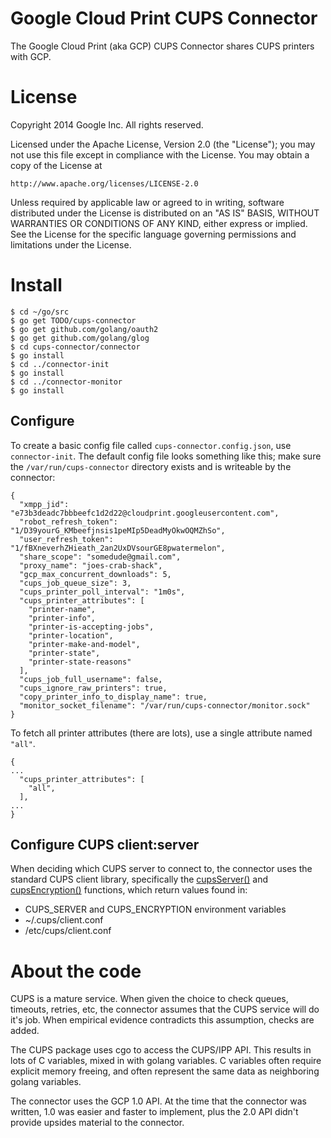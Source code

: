 # Google Cloud Print CUPS Connector
The Google Cloud Print (aka GCP) CUPS Connector shares CUPS printers with GCP.

# License
Copyright 2014 Google Inc. All rights reserved.

Licensed under the Apache License, Version 2.0 (the "License");
you may not use this file except in compliance with the License.
You may obtain a copy of the License at

    http://www.apache.org/licenses/LICENSE-2.0

Unless required by applicable law or agreed to in writing, software
distributed under the License is distributed on an "AS IS" BASIS,
WITHOUT WARRANTIES OR CONDITIONS OF ANY KIND, either express or implied.
See the License for the specific language governing permissions and
limitations under the License.

# Install
```
$ cd ~/go/src
$ go get TODO/cups-connector
$ go get github.com/golang/oauth2
$ go get github.com/golang/glog
$ cd cups-connector/connector
$ go install
$ cd ../connector-init
$ go install
$ cd ../connector-monitor
$ go install
```

## Configure
To create a basic config file called `cups-connector.config.json`, use
`connector-init`. The default config file looks something like this; make sure
the `/var/run/cups-connector` directory exists and is writeable by the
connector:

```
{
  "xmpp_jid": "e73b3deadc7bbbeefc1d2d22@cloudprint.googleusercontent.com",
  "robot_refresh_token": "1/D39yourG_KMbeefjnsis1peMIp5DeadMyOkwOQMZhSo",
  "user_refresh_token": "1/fBXneverhZHieath_2an2UxDVsourGE8pwatermelon",
  "share_scope": "somedude@gmail.com",
  "proxy_name": "joes-crab-shack",
  "gcp_max_concurrent_downloads": 5,
  "cups_job_queue_size": 3,
  "cups_printer_poll_interval": "1m0s",
  "cups_printer_attributes": [
    "printer-name",
    "printer-info",
    "printer-is-accepting-jobs",
    "printer-location",
    "printer-make-and-model",
    "printer-state",
    "printer-state-reasons"
  ],
  "cups_job_full_username": false,
  "cups_ignore_raw_printers": true,
  "copy_printer_info_to_display_name": true,
  "monitor_socket_filename": "/var/run/cups-connector/monitor.sock"
}
```

To fetch all printer attributes (there are lots), use a single attribute named
`"all"`.
```
{
...
  "cups_printer_attributes": [
    "all",
  ],
...
}
```

## Configure CUPS client:server
When deciding which CUPS server to connect to, the connector uses the standard
CUPS client library, specifically the
[cupsServer()](https://www.cups.org/documentation.php/doc-1.7/api-cups.html#cupsServer)
and
[cupsEncryption()](https://www.cups.org/documentation.php/doc-1.7/api-cups.html#cupsEncryption)
functions, which return values found in:
- CUPS_SERVER and CUPS_ENCRYPTION environment variables
- ~/.cups/client.conf
- /etc/cups/client.conf

# About the code
CUPS is a mature service. When given the choice to check queues, timeouts,
retries, etc, the connector assumes that the CUPS service will do it's job.
When empirical evidence contradicts this assumption, checks are added.

The CUPS package uses cgo to access the CUPS/IPP API. This results in lots of
C variables, mixed in with golang variables. C variables often require explicit
memory freeing, and often represent the same data as neighboring golang
variables.

The connector uses the GCP 1.0 API. At the time that the connector was written,
1.0 was easier and faster to implement, plus the 2.0 API didn't provide upsides
material to the connector.
